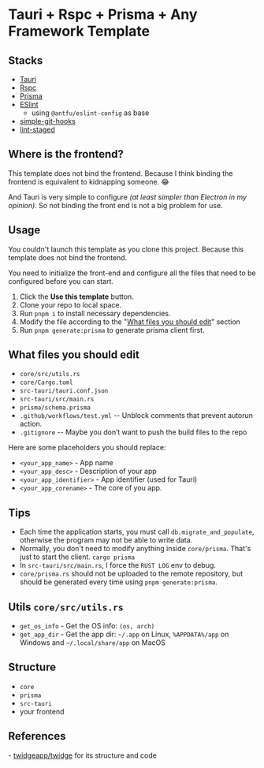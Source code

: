 # Tauri + Rspc + Prisma + Any Framework Template

## Stacks

- [Tauri](https://tauri.app)
- [Rspc](https://www.rspc.dev)
- [Prisma](https://www.prisma.io)
- [ESlint](https://eslint.org)
  - using `@antfu/eslint-config` as base
- [simple-git-hooks](https://github.com/toplenboren/simple-git-hooks)
- [lint-staged](https://github.com/okonet/lint-staged)

## Where is the frontend?

This template does not bind the frontend. Because I think binding the frontend is equivalent to kidnapping someone. 😂

And Tauri is very simple to configure *(at least simpler than Electron in my opinion)*. So not binding the front end is not a big problem for use.

## Usage

You couldn't launch this template as you clone this project. Because this template does not bind the frontend. 

You need to initialize the front-end and configure all the files that need to be configured before you can start.

1. Click the **Use this template** button.
2. Clone your repo to local space.
3. Run `pnpm i`  to install necessary dependencies.
4. Modify the file according to the "[What files you should edit](#what-files-you-should-edit)" section
5. Run `pnpm generate:prisma` to generate prisma client first.

## What files you should edit

- `core/src/utils.rs`
- `core/Cargo.toml`
- `src-tauri/tauri.conf.json`
- `src-tauri/src/main.rs`
- `prisma/schema.prisma`
- `.github/workflows/test.yml` -- Unblock comments that prevent autorun action.
- `.gitignore` -- Maybe you don’t want to push the build files to the repo

Here are some placeholders you should replace:

- `<your_app_name>` - App name
- `<your_app_desc>` - Description of your app
- `<your_app_identifier>` - App identifier (used for Tauri)
- `<your_app_corename>` - The core of you app.

## Tips

- Each time the application starts, you must call `db.migrate_and_populate`, otherwise the program may not be able to write data.
- Normally, you don't need to modify anything inside `core/prisma`. That's just to start the client. `cargo prisma`
- In `src-tauri/src/main.rs`, I force the `RUST LOG` env to debug.
- `core/prisma.rs` should not be uploaded to the remote repository, but should be generated every time using `pnpm generate:prisma`.

## Utils  `core/src/utils.rs`

- `get_os_info` - Get the OS info: `(os, arch)`
- `get_app_dir` - Get the app dir: `~/.app` on Linux, `%APPDATA%/app` on Windows and `~/.local/share/app` on MacOS

## Structure

- `core`
- `prisma`
- `src-tauri`
- your frontend

## References

\- [twidgeapp/twidge](https://github.com/twidgeapp/twidge) for its structure and code

